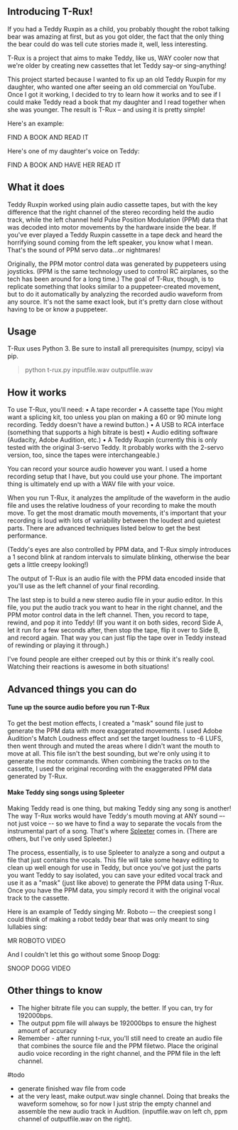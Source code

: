 
## Introducing T-Rux!
If you had a Teddy Ruxpin as a child, you probably thought the robot talking bear was amazing at first, but as you got older, the fact that the only thing the bear could do was tell cute stories made it, well, less interesting. 

T-Rux is a project that aims to make Teddy, like us, WAY cooler now that we're older by creating new cassettes that let Teddy say–or sing–anything!

This project started because I wanted to fix up an old Teddy Ruxpin for my daughter, who wanted one after seeing an old commercial on YouTube. Once I got it working, I decided to try to learn how it works and to see if I could make Teddy read a book that my daughter and I read together when she was younger. The result is T-Rux – and using it is pretty simple!

Here's an example:

FIND A BOOK AND READ IT

Here's one of my daughter's voice on Teddy:

FIND A BOOK AND HAVE HER READ IT

## What it does
Teddy Ruxpin worked using plain audio cassette tapes, but with the key difference that the right channel of the stereo recording held the audio track, while the left channel held Pulse Position Modulation (PPM) data that was decoded into motor movements by the hardware inside the bear. If you've ever played a Teddy Ruxpin cassette in a tape deck and heard the horrifying sound coming from the left speaker, you know what I mean. That's the sound of PPM servo data…or nightmares!

Originally, the PPM motor control data was generated by puppeteers using joysticks. (PPM is the same technology used to control RC airplanes, so the tech has been around for a long time.) The goal of T-Rux, though, is to replicate something that looks similar to a puppeteer-created movement, but to do it automatically by analyzing the recorded audio waveform from any source. It's not the same exact look, but it's pretty darn close without having to be or know a puppeteer. 

## Usage

T-Rux uses Python 3. Be sure to install all prerequisites (numpy, scipy) via pip.

> python t-rux.py inputfile.wav outputfile.wav

## How it works
To use T-Rux, you'll need:
•	A tape recorder
•	A cassette tape (You might want a splicing kit, too unless you plan on making a 60 or 90 minute long recording. Teddy doesn't have a rewind button.)
•	A USB to RCA interface (something that supports a high bitrate is best)
•	Audio editing software (Audacity, Adobe Audition, etc.)
•	A Teddy Ruxpin (currently this is only tested with the original 3-servo Teddy. It probably works with the 2-servo version, too, since the tapes were interchangeable.)

You can record your source audio however you want. I used a home recording setup that I have, but you could use your phone. The important thing is ultimately end up with a WAV file with your voice.

When you run T-Rux, it analyzes the amplitude of the waveform in the audio file and uses the relative loudness of your recording to make the mouth move. To get the most dramatic mouth movements, it's important that your recording is loud with lots of variability between the loudest and quietest parts. There are advanced techniques listed below to get the best performance.

(Teddy's eyes are also controlled by PPM data, and T-Rux simply introduces a 1 second blink at random intervals to simulate blinking, otherwise the bear gets a little creepy looking!)

The output of T-Rux is an audio file with the PPM data encoded inside that you'll use as the left channel of your final recording. 

The last step is to build a new stereo audio file in your audio editor. In this file, you put the audio track you want to hear in the right channel, and the PPM motor control data in the left channel. Then, you record to tape, rewind, and pop it into Teddy! (If you want it on both sides, record Side A, let it run for a few seconds after, then stop the tape, flip it over to Side B, and record again. That way you can just flip the tape over in Teddy instead of rewinding or playing it through.)

I've found people are either creeped out by this or think it's really cool. Watching their reactions is awesome in both situations!

## Advanced things you can do
#### Tune up the source audio before you run T-Rux
To get the best motion effects, I created a "mask" sound file just to generate the PPM data with more exaggerated movements. I used Adobe Audition's Match Loudness effect and set the target loudness to -6 LUFS, then went through and muted the areas where I didn't want the mouth to move at all. This file isn't the best sounding, but we're only using it to generate the motor commands. When combining the tracks on to the cassette, I used the original recording with the exaggerated PPM data generated by T-Rux.

#### Make Teddy sing songs using Spleeter
Making Teddy read is one thing, but making Teddy sing any song is another! The way T-Rux works would have Teddy's mouth moving at ANY sound –- not just voice -- so we have to find a way to separate the vocals from the instrumental part of a song. That's where [Spleeter](https://github.com/deezer/spleeter) comes in. (There are others, but I've only used Spleeter.)

The process, essentially, is to use Spleeter to analyze a song and output a file that just contains the vocals. This file will take some heavy editing to clean up well enough for use in Teddy, but once you've got just the parts you want Teddy to say isolated, you can save your edited vocal track and use it as a "mask" (just like above) to generate the PPM data using T-Rux. Once you have the PPM data, you simply record it with the original vocal track to the cassette.

Here is an example of Teddy singing Mr. Roboto –- the creepiest song I could think of making a robot teddy bear that was only meant to sing lullabies sing:

MR ROBOTO VIDEO

And I couldn't let this go without some Snoop Dogg:

SNOOP DOGG VIDEO

## Other things to know

- The higher bitrate file you can supply, the better. If you can, try for 192000bps. 
- The output ppm file will always be 192000bps to ensure the highest amount of accuracy
- Remember - after running t-rux, you'll still need to create an audio file that combines the source file and the PPM filetwo. Place the original audio voice recording in the right channel, and the PPM file in the left channel.

#todo 
- generate finished wav file from code
- at the very least, make output.wav single channel. Doing that breaks the waveform somehow, so for now I just strip the empty channel and assemble the new audio track in Audition. (inputfile.wav on left ch, ppm channel of outputfile.wav on the right).
